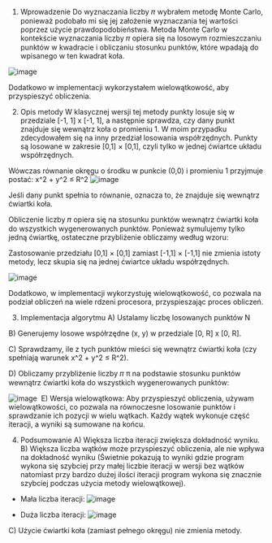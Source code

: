 1. Wprowadzenie
Do wyznaczania liczby 𝜋 wybrałem metodę Monte Carlo, ponieważ podobało mi się jej założenie wyznaczania tej wartości poprzez użycie prawdopodobieństwa. Metoda Monte Carlo w kontekście wyznaczania liczby 𝜋
opiera się na losowym rozmieszczaniu punktów w kwadracie i obliczaniu stosunku punktów, które wpadają do wpisanego w ten kwadrat koła.

![image](https://github.com/user-attachments/assets/01207e89-22e2-4755-bdde-c7b384702483)

Dodatkowo w implementacji wykorzystałem wielowątkowość, aby przyspieszyć obliczenia.

2. Opis metody
W klasycznej wersji tej metody punkty losuje się w przedziale [-1, 1] x [-1, 1], a następnie sprawdza, czy dany punkt znajduje się wewnątrz koła o promieniu 1. W moim przypadku zdecydowałem się na inny przedział losowania współrzędnych. Punkty są losowane w zakresie [0,1] × [0,1], czyli tylko w jednej ćwiartce układu współrzędnych.

Wówczas równanie okręgu o środku w punkcie (0,0) i promieniu 1 przyjmuje postać:
x^2 + y^2 ≤ R^2 ![image](https://github.com/user-attachments/assets/d103b0fb-8ca4-4b5b-ada0-2f6c41680917)

Jeśli dany punkt spełnia to równanie, oznacza to, że znajduje się wewnątrz ćwiartki koła.

Obliczenie liczby 𝜋 opiera się na stosunku punktów wewnątrz ćwiartki koła do wszystkich wygenerowanych punktów. Ponieważ symulujemy tylko jedną ćwiartkę, ostateczne przybliżenie obliczamy według wzoru:
 
Zastosowanie przedziału [0,1] × [0,1] zamiast [-1,1] × [-1,1] nie zmienia istoty metody, lecz skupia się na jednej ćwiartce układu współrzędnych.

![image](https://github.com/user-attachments/assets/bf4b2cd8-e6e3-47a2-9839-19ca0321e8d0)

Dodatkowo, w implementacji wykorzystuję wielowątkowość, co pozwala na podział obliczeń na wiele rdzeni procesora, przyspieszając proces obliczeń.

3. Implementacja algorytmu
A) Ustalamy liczbę losowanych punktów N

B) Generujemy losowe współrzędne (x, y) w przedziale [0, R] x [0, R]. 

C) Sprawdzamy, ile z tych punktów mieści się wewnątrz ćwiartki koła (czy spełniają warunek x^2 + y^2 ≤ R^2). 

D)  Obliczamy przybliżenie liczby 𝜋 π na podstawie stosunku punktów wewnątrz ćwiartki koła do wszystkich wygenerowanych punktów: 

![image](https://github.com/user-attachments/assets/bf4b2cd8-e6e3-47a2-9839-19ca0321e8d0)
​ 
E) Wersja wielowątkowa:
Aby przyspieszyć obliczenia, używam wielowątkowości, co pozwala na równoczesne losowanie punktów i sprawdzanie ich pozycji w wielu wątkach. Każdy wątek wykonuje część iteracji, a wyniki są sumowane na końcu.

4. Podsumowanie
A) Większa liczba iteracji zwiększa dokładność wyniku.
B) Większa liczba wątków może przyspieszyć obliczenia, ale nie wpływa na dokładność wyniku (Świetnie pokazują to wyniki gdzie program wykona się szybciej przy małej liczbie iteracji w wersji bez wątków natomiast przy bardzo dużej ilości iteracji program wykona się znacznie szybciej podczas użycia metody wielowątkowej).

 - Mała liczba iteracji:
  ![image](https://github.com/user-attachments/assets/69cdc6a5-006f-4afa-a5fb-bfaad8574404)
 
 - Duża liczba iteracji:
   ![image](https://github.com/user-attachments/assets/fa9208c1-87db-46fa-8fdb-083574c8eaa5)

C) Użycie ćwiartki koła (zamiast pełnego okręgu) nie zmienia metody.
